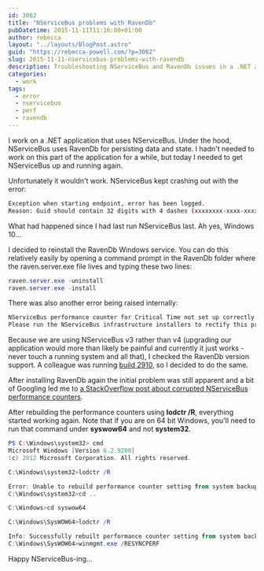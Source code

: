 ```yaml
---
id: 3062
title: "NServiceBus problems with RavenDb"
pubDatetime: 2015-11-11T11:16:00+01:00
author: rebecca
layout: "../layouts/BlogPost.astro"
guid: "https://rebecca-powell.com/?p=3062"
slug: 2015-11-11-nservicebus-problems-with-ravendb
description: Troubleshooting NServiceBus and RavenDb issues in a .NET application, including solutions for GUID formatting errors and corrupted performance counters after a Windows 10 update.
categories:
  - work
tags:
  - error
  - nservicebus
  - perf
  - ravendb
---
```


I work on a .NET application that uses NServiceBus. Under the hood, NServiceBus uses RavenDb for persisting data and state. I hadn't needed to work on this part of the application for a while, but today I needed to get NServiceBus up and running again.

Unfortunately it wouldn't work. NServiceBus kept crashing out with the error:

```bash
Exception when starting endpoint, error has been logged.
Reason: Guid should contain 32 digits with 4 dashes (xxxxxxxx-xxxx-xxxx-xxxx-xxxxxxxxxxxx).
```

What had happened since I had last run NServiceBus last. Ah yes, Windows 10...

I decided to reinstall the RavenDb Windows service. You can do this relatively easily by opening a command prompt in the RavenDb folder where the raven.server.exe file lives and typing these two lines:

```powershell
raven.server.exe -uninstall
raven.server.exe -install
```

There was also another error being raised internally:

```bash
NServiceBus performance counter for Critical Time not set up correctly.
Please run the NServiceBus infrastructure installers to rectify this problem
```

Because we are using NServiceBus v3 rather than v4 (upgrading our application would more than likely be painful and currently it just works - never touch a running system and all that), I checked the RavenDb version support. A colleague was running [build 2910](http://hibernatingrhinos.com/downloads/RavenDB/2910), so I decided to do the same.

After installing RavenDb again the initial problem was still apparent and a bit of Googling led me to [a StackOverflow post about corrupted NServiceBus performance counters](http://stackoverflow.com/questions/18760469/cant-get-nservicebus-performance-counters-to-work-in-development-self-host-on-w).

After rebuilding the performance counters using **lodctr /R**, everything started working again. Note that if you are on 64 bit Windows, you'll need to run that command under **syswow64** and not **system32**.

```powershell
PS C:\Windows\system32> cmd
Microsoft Windows [Version 6.2.9200]
(c) 2012 Microsoft Corporation. All rights reserved.

C:\Windows\system32>lodctr /R

Error: Unable to rebuild performance counter setting from system backup store, error code is 2
C:\Windows\system32>cd ..

C:\Windows>cd syswow64

C:\Windows\SysWOW64>lodctr /R

Info: Successfully rebuilt performance counter setting from system backup store
C:\Windows\SysWOW64>winmgmt.exe /RESYNCPERF
```

Happy NServiceBus-ing...
